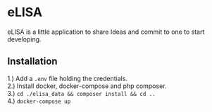 # eLISA

eLISA is a little application to share Ideas and commit to one to start developing.

## Installation

1.) Add a `.env` file holding the credentials.  
2.) Install docker, docker-compose and php composer.  
3.) `cd ./elisa_data && composer install && cd ..`  
4.) `docker-compose up`
